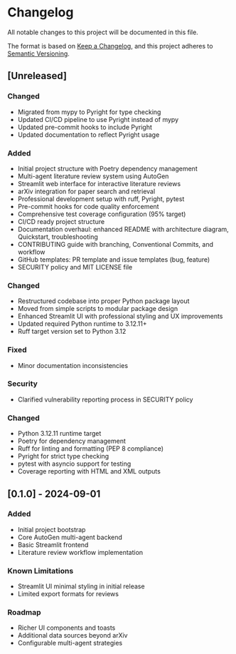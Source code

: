 # Changelog

All notable changes to this project will be documented in this file.

The format is based on [Keep a Changelog](https://keepachangelog.com/en/1.0.0/),
and this project adheres to [Semantic Versioning](https://semver.org/spec/v2.0.0.html).

## [Unreleased]

### Changed
- Migrated from mypy to Pyright for type checking
- Updated CI/CD pipeline to use Pyright instead of mypy
- Updated pre-commit hooks to include Pyright
- Updated documentation to reflect Pyright usage

### Added
- Initial project structure with Poetry dependency management
- Multi-agent literature review system using AutoGen
- Streamlit web interface for interactive literature reviews
- arXiv integration for paper search and retrieval
- Professional development setup with ruff, Pyright, pytest
- Pre-commit hooks for code quality enforcement
- Comprehensive test coverage configuration (95% target)
- CI/CD ready project structure
- Documentation overhaul: enhanced README with architecture diagram, Quickstart, troubleshooting
- CONTRIBUTING guide with branching, Conventional Commits, and workflow
- GitHub templates: PR template and issue templates (bug, feature)
- SECURITY policy and MIT LICENSE file

### Changed
- Restructured codebase into proper Python package layout
- Moved from simple scripts to modular package design
- Enhanced Streamlit UI with professional styling and UX improvements
- Updated required Python runtime to 3.12.11+
- Ruff target version set to Python 3.12

### Fixed
- Minor documentation inconsistencies

### Security
- Clarified vulnerability reporting process in SECURITY policy

### Changed
- Python 3.12.11 runtime target
- Poetry for dependency management
- Ruff for linting and formatting (PEP 8 compliance)
- Pyright for strict type checking
- pytest with asyncio support for testing
- Coverage reporting with HTML and XML outputs


## [0.1.0] - 2024-09-01

### Added
- Initial project bootstrap
- Core AutoGen multi-agent backend
- Basic Streamlit frontend
- Literature review workflow implementation

### Known Limitations
- Streamlit UI minimal styling in initial release
- Limited export formats for reviews

### Roadmap
- Richer UI components and toasts
- Additional data sources beyond arXiv
- Configurable multi-agent strategies
